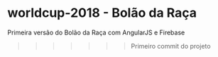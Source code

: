 
# worldcup-2018 - Bolão da Raça
Primeira versão do Bolão da Raça com AngularJS e Firebase
>>>>>>> Primeiro commit do projeto
